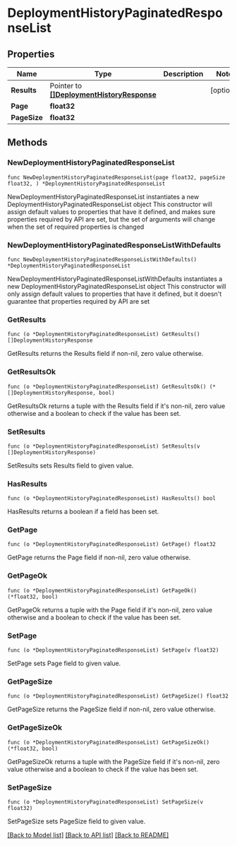 # DeploymentHistoryPaginatedResponseList

## Properties

Name | Type | Description | Notes
------------ | ------------- | ------------- | -------------
**Results** | Pointer to [**[]DeploymentHistoryResponse**](DeploymentHistoryResponse.md) |  | [optional] 
**Page** | **float32** |  | 
**PageSize** | **float32** |  | 

## Methods

### NewDeploymentHistoryPaginatedResponseList

`func NewDeploymentHistoryPaginatedResponseList(page float32, pageSize float32, ) *DeploymentHistoryPaginatedResponseList`

NewDeploymentHistoryPaginatedResponseList instantiates a new DeploymentHistoryPaginatedResponseList object
This constructor will assign default values to properties that have it defined,
and makes sure properties required by API are set, but the set of arguments
will change when the set of required properties is changed

### NewDeploymentHistoryPaginatedResponseListWithDefaults

`func NewDeploymentHistoryPaginatedResponseListWithDefaults() *DeploymentHistoryPaginatedResponseList`

NewDeploymentHistoryPaginatedResponseListWithDefaults instantiates a new DeploymentHistoryPaginatedResponseList object
This constructor will only assign default values to properties that have it defined,
but it doesn't guarantee that properties required by API are set

### GetResults

`func (o *DeploymentHistoryPaginatedResponseList) GetResults() []DeploymentHistoryResponse`

GetResults returns the Results field if non-nil, zero value otherwise.

### GetResultsOk

`func (o *DeploymentHistoryPaginatedResponseList) GetResultsOk() (*[]DeploymentHistoryResponse, bool)`

GetResultsOk returns a tuple with the Results field if it's non-nil, zero value otherwise
and a boolean to check if the value has been set.

### SetResults

`func (o *DeploymentHistoryPaginatedResponseList) SetResults(v []DeploymentHistoryResponse)`

SetResults sets Results field to given value.

### HasResults

`func (o *DeploymentHistoryPaginatedResponseList) HasResults() bool`

HasResults returns a boolean if a field has been set.

### GetPage

`func (o *DeploymentHistoryPaginatedResponseList) GetPage() float32`

GetPage returns the Page field if non-nil, zero value otherwise.

### GetPageOk

`func (o *DeploymentHistoryPaginatedResponseList) GetPageOk() (*float32, bool)`

GetPageOk returns a tuple with the Page field if it's non-nil, zero value otherwise
and a boolean to check if the value has been set.

### SetPage

`func (o *DeploymentHistoryPaginatedResponseList) SetPage(v float32)`

SetPage sets Page field to given value.


### GetPageSize

`func (o *DeploymentHistoryPaginatedResponseList) GetPageSize() float32`

GetPageSize returns the PageSize field if non-nil, zero value otherwise.

### GetPageSizeOk

`func (o *DeploymentHistoryPaginatedResponseList) GetPageSizeOk() (*float32, bool)`

GetPageSizeOk returns a tuple with the PageSize field if it's non-nil, zero value otherwise
and a boolean to check if the value has been set.

### SetPageSize

`func (o *DeploymentHistoryPaginatedResponseList) SetPageSize(v float32)`

SetPageSize sets PageSize field to given value.



[[Back to Model list]](../README.md#documentation-for-models) [[Back to API list]](../README.md#documentation-for-api-endpoints) [[Back to README]](../README.md)


